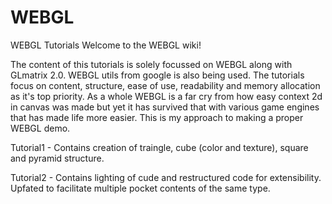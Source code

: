 WEBGL
=====

WEBGL Tutorials
Welcome to the WEBGL wiki!

The content of this tutorials is solely focussed on WEBGL along with GLmatrix 2.0. WEBGL utils from google is also being used. The tutorials focus on content, structure, ease of use, readability and memory allocation as it's top priority. As a whole WEBGL is a far cry from how easy context 2d in canvas was made but yet it has survived that with various game engines that has made life more easier. This is my approach to making a proper WEBGL demo.

Tutorial1 - Contains creation of traingle, cube (color and texture), square and pyramid structure.

Tutorial2 - Contains lighting of cude and restructured code for extensibility. Upfated to facilitate multiple pocket contents of the same type.
